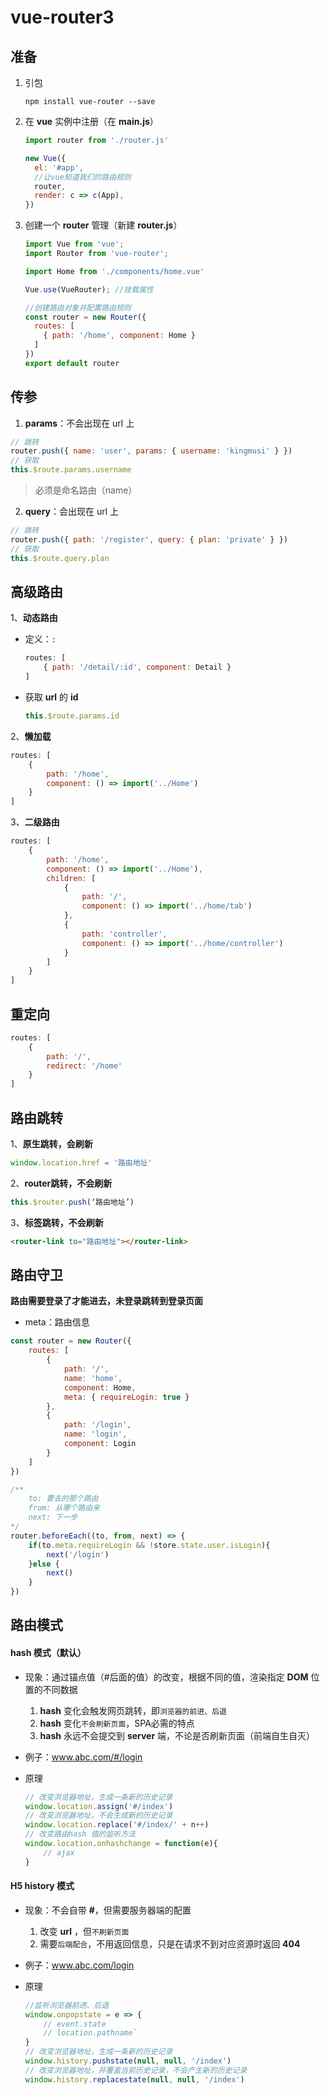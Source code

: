 # vue-router3

## 准备

1. 引包

   ```shell
   npm install vue-router --save
   ```

2. 在 **vue** 实例中注册（在 **main.js**）

   ```js
   import router from './router.js'
   
   new Vue({
     el: '#app',
     //让vue知道我们的路由规则
     router,
     render: c => c(App),
   })
   ```

3. 创建一个 **router** 管理（新建 **router.js**）

   ```js
   import Vue from 'vue';
   import Router from 'vue-router';
   
   import Home from './components/home.vue'
   
   Vue.use(VueRouter); //挂载属性
   
   //创建路由对象并配置路由规则
   const router = new Router({
     routes: [
       { path: '/home', component: Home }
     ]
   })
   export default router
   ```

## 传参

1. **params**：不会出现在 url 上

```js
// 跳转
router.push({ name: 'user', params: { username: 'kingmusi' } })
// 获取
this.$route.params.username
```

> 必须是命名路由（name）

2. **query**：会出现在 url 上

```js
// 跳转
router.push({ path: '/register', query: { plan: 'private' } })
// 获取
this.$route.query.plan
```

## 高级路由

1、**动态路由**

- 定义：` : `

  ```js
  routes: [
      { path: '/detail/:id', component: Detail }
  ]
  ```

- 获取 **url** 的 **id**

  ```js
  this.$route.params.id
  ```

2、**懒加载**

```js
routes: [
    { 
        path: '/home', 
     	component: () => import('../Home')
    }
]
```

3、**二级路由**

```js
routes: [
    { 
        path: '/home', 
     	component: () => import('../Home'),
        children: [
        	{
        		path: '/',
        		component: () => import('../home/tab')
    		},
            {
        		path: 'controller',
        		component: () => import('../home/controller')
    		}
        ]
    }
]
```

## 重定向

```js
routes: [
    { 
        path: '/', 
     	redirect: '/home'
    }
]
```

## 路由跳转

1、**原生跳转，会刷新**

```js
window.location.href = '路由地址'
```

2、**router跳转，不会刷新**

```js
this.$router.push(‘路由地址’)
```

3、**标签跳转，不会刷新**

```html
<router-link to="路由地址"></router-link>
```

## 路由守卫

**路由需要登录了才能进去，未登录跳转到登录页面**

- meta：路由信息

```js
const router = new Router({
    routes: [
        {
            path: '/',
            name: 'home',
            component: Home,
            meta: { requireLogin: true }
        },
        {
            path: '/login',
            name: 'login',
            component: Login
        }
    ]
})
```

```js
/**
	to: 要去的那个路由
	from: 从哪个路由来
	next: 下一步
*/
router.beforeEach((to, from, next) => {
    if(to.meta.requireLogin && !store.state.user.isLogin){
        next('/login')
    }else {
        next()
    }
}) 
```

## 路由模式

#### hash 模式（默认）

- 现象：通过锚点值（#后面的值）的改变，根据不同的值，渲染指定 **DOM** 位置的不同数据

  1. **hash** 变化会触发网页跳转，即`浏览器的前进、后退`
  2. **hash** 变化`不会刷新页面`，SPA必需的特点
  3. **hash** 永远不会提交到 **server** 端，不论是否刷新页面（前端自生自灭）

- 例子：www.abc.com/#/login

- 原理

  ```js
  // 改变浏览器地址，生成一条新的历史记录
  window.location.assign('#/index')
  // 改变浏览器地址，不会生成新的历史记录
  window.location.replace('#/index/' + n++)
  // 改变路由hash 值的监听方法
  window.location.onhashchange = function(e){
      // ajax
  }
  ```

#### H5 history 模式

- 现象：不会自带 **#**，但需要服务器端的配置

  1. 改变 **url** ，但`不刷新页面`
  2. 需要`后端配合`，不用返回信息，只是在请求不到对应资源时返回 **404**

- 例子：www.abc.com/login

- 原理

  ```js
  //监听浏览器前进、后退
  window.onpopstate = e => {
      // event.state
      // location.pathname`
  }
  // 改变浏览器地址，生成一条新的历史记录
  window.history.pushstate(null, null, '/index')
  // 改变浏览器地址，并覆盖当前历史记录，不会产生新的历史记录
  window.history.replacestate(null, null, '/index')
  ```

  